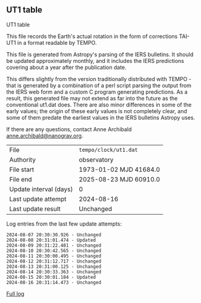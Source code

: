 
## UT1 table

UT1 table

This file records the Earth's actual rotation in the form of
corrections TAI-UT1 in a format readable by TEMPO.

This file is generated from Astropy's parsing of the IERS
bulletins. It should be updated approximately monthly, and it
includes the IERS predictions covering about a year after the
publication date.

This differs slightly from the version traditionally distributed
with TEMPO - that is generated by a combination of a perl script
parsing the output from the IERS web form and a custom C program
generating predictions. As a result, this generated file may not
extend as far into the future as the conventional ut1.dat does.
There are also minor differences in some of the early values; the
origin of these early values is not completely clear, and some of
them predate the earliest values in the IERS bulletins Astropy uses.

If there are any questions, contact Anne Archibald
<anne.archibald@nanograv.org>.

|     |     |
|:--- |:--- |
| File | `tempo/clock/ut1.dat` |
| Authority | observatory |
| File start | 1973-01-02 MJD 41684.0 |
| File end | 2025-08-23 MJD 60910.0 |
| Update interval (days) | 0 |
| Last update attempt | 2024-08-16 |
| Last update result | Unchanged |

Log entries from the last few update attempts:
```
2024-08-07 20:30:30.926 - Unchanged
2024-08-08 20:31:01.474 - Updated
2024-08-09 20:31:22.481 - Unchanged
2024-08-10 20:30:42.565 - Unchanged
2024-08-11 20:30:00.495 - Unchanged
2024-08-12 20:31:12.717 - Unchanged
2024-08-13 20:31:00.125 - Unchanged
2024-08-14 20:30:33.363 - Unchanged
2024-08-15 20:30:01.184 - Updated
2024-08-16 20:31:14.473 - Unchanged
```
[Full log](https://raw.githubusercontent.com/ipta/pulsar-clock-corrections/main/log/tempo/clock/ut1.dat.log)
